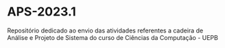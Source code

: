 # APS-2023.1
Repositório dedicado ao envio das atividades referentes a cadeira de Análise e Projeto de Sistema do curso de Ciências da Computação - UEPB
